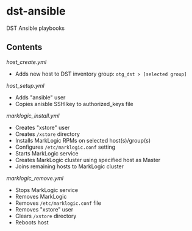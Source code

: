 # dst-ansible
DST Ansible playbooks

## Contents
*host_create.yml*
- Adds new host to DST inventory group: `otg_dst > [selected group]`

*host_setup.yml*
- Adds "ansible" user
- Copies anisble SSH key to authorized_keys file


*marklogic_install.yml*
- Creates "xstore" user
- Creates `/xstore` directory
- Installs MarkLogic RPMs on selected host(s)/group(s)
- Configures `/etc/marklogic.conf` setting
- Starts MarkLogic service
- Creates MarkLogic cluster using specified host as Master
- Joins remaining hosts to MarkLogic cluster

*marklogic_remove.yml*
- Stops MarkLogic service
- Removes MarkLogic
- Removes `/etc/marklogic.conf` file
- Removes "xstore" user
- Clears `/xstore` directory
- Reboots host
